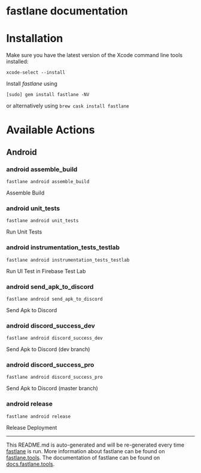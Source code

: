 fastlane documentation
================
# Installation

Make sure you have the latest version of the Xcode command line tools installed:

```
xcode-select --install
```

Install _fastlane_ using
```
[sudo] gem install fastlane -NV
```
or alternatively using `brew cask install fastlane`

# Available Actions
## Android
### android assemble_build
```
fastlane android assemble_build
```
Assemble Build
### android unit_tests
```
fastlane android unit_tests
```
Run Unit Tests
### android instrumentation_tests_testlab
```
fastlane android instrumentation_tests_testlab
```
Run UI Test in Firebase Test Lab
### android send_apk_to_discord
```
fastlane android send_apk_to_discord
```
Send Apk to Discord
### android discord_success_dev
```
fastlane android discord_success_dev
```
Send Apk to Discord (dev branch)
### android discord_success_pro
```
fastlane android discord_success_pro
```
Send Apk to Discord (master branch)
### android release
```
fastlane android release
```
Release Deployment

----

This README.md is auto-generated and will be re-generated every time [fastlane](https://fastlane.tools) is run.
More information about fastlane can be found on [fastlane.tools](https://fastlane.tools).
The documentation of fastlane can be found on [docs.fastlane.tools](https://docs.fastlane.tools).
